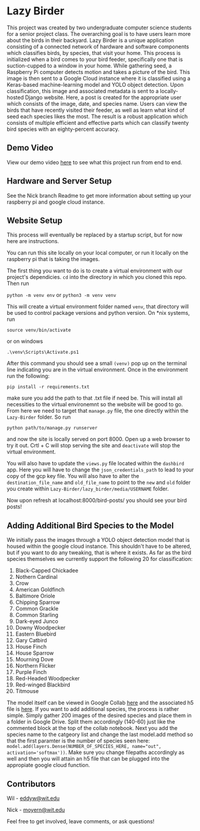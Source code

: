 # Lazy Birder
This project was created by two undergraduate computer science students for a senior project class. The overarching goal is to have users learn more about the birds in their backyard. Lazy Birder is a unique application consisting of a connected network of hardware and software components which classifies birds, by species, that visit your home. This process is initialized when a bird comes to your bird feeder, specifically one that is suction-cupped to a window in your home. While gathering seed, a Raspberry Pi computer detects motion and takes a picture of the bird. This image is then sent to a Google Cloud instance where it is classified using a Keras-based machine-learning model and YOLO object detection. Upon classification, this image and associated metadata is sent to a locally-hosted Django website. Here, a post is created for the appropriate user which consists of the image, date, and species name. Users can view the birds that have recently visited their feeder, as well as learn what kind of seed each species likes the most. The result is a robust application which consists of multiple efficient and effective parts which can classify twenty bird species with an eighty-percent accuracy.

## Demo Video
View our demo video [here](https://www.youtube.com/watch?v=6MpHF3LUluQ&t=3s) to see what this project run from end to end.

## Hardware and Server Setup
See the Nick branch Readme to get more information about setting up your raspberry pi and google cloud instance.

## Website Setup
This process will eventually be replaced by a startup script, but for now here are instructions.

You can run this site locally on your local computer, or run it locally on the raspberry pi that is taking the images.

The first thing you want to do is to create a virtual environment with our project's dependicies. `cd` into the directory in which you cloned this repo. Then run

`python -m venv env` or `python3 -m venv venv`

This will create a virtual environment folder named `venv`, that directory will be used to control package versions and python version. On *nix systems, run 

`source venv/bin/activate`

or on windows

`.\venv\Scripts\Activate.ps1`

After this command you should see a small `(venv)` pop up on the terminal line indicating you are in the virtual
environment. Once in the environment run the following:

`pip install -r requirements.txt`

make sure you add the path to that .txt file if need be. This will install all necessities to the virtual environemnt so the website will be good to go. From here we need to target that `manage.py` file, the one directly within the `Lazy-Birder` folder. So run 

`python path/to/manage.py runserver`

and now the site is locally served on port 8000. Open up a web browser to try it out. Crtl + C will stop serving the site and `deactivate` will stop the virtual environment. 

You will also have to update the `views.py` file located within the `dashbird` app. 
Here you will have to change the `json_credentials_path` to lead to your copy of the gcp key file.
You will also have to alter the `destination_file_name` and `old_file_name` to point to the `new` and `old` 
folder you create within `Lazy-Birder/lazy_birder/media/USERNAME` folder. 

Now upon refresh at localhost:8000/bird-posts/ you should see your bird posts!
## Adding Additional Bird Species to the Model

We initially pass the images through a YOLO object detection model that is housed within the google cloud instance. This shouldn't have to be altered, but if you want to do any tweaking, that is where it exists. As far as the bird species themselves we currently support the following 20 for classification:

1. Black-Capped Chickadee
2. Nothern Cardinal
3. Crow
4. American Goldfinch
5. Baltimore Oriole
6. Chipping Sparrow
7. Common Grackle
8. Common Starling
9. Dark-eyed Junco
10. Downy Woodpecker
11. Eastern Bluebird
12. Gary Catbird
13. House Finch
14. House Sparrow
15. Mourning Dove
16. Northern Flicker
17. Purple Finch
18. Red-Headed Woodpecker
19. Red-winged Blackbird
20. Titmouse

The model itself can be viewed in Google Collab [here](https://colab.research.google.com/drive/100PuqHGiwl6Ii7cHvhAnM17dI2dNnx1r?usp=sharing) and the associated h5 file is [here](https://drive.google.com/file/d/1-4lc0EVuAF9CMc5Md6LHbXyVVVXaQ3YK/view?usp=sharing). If you want to add additional species, the process is rather simple. Simply gather 200 images of the desired species and place them in a folder in Google Drive. Split them accordingly (140-60) just like the commented block at the top of the collab notebook. Next you add the species name to the catgeory list and change the last model.add method so that the first paramter is the number of species seen here:
`model.add(layers.Dense(NUMBER_OF_SPECIES_HERE, name="out", activation='softmax'))`. Make sure you change filepaths accordingly as well and then you will attain an h5 file that can be plugged into the appropiate google cloud function.

## Contributors
Wil - eddyw@wit.edu

Nick - moyern@wit.edu

Feel free to get involved, leave comments, or ask questions!